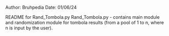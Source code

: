 Author: Bruhpedia
Date: 01/06/24

README for Rand_Tombola.py
Rand_Tombola.py - contains main module and randomization module for tombola results (from a pool of 1 to n, where n is input by the user).
